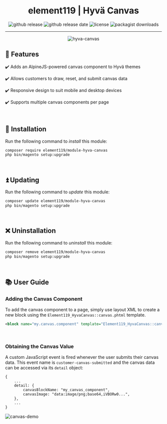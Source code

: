 <div align="center">

<!-- Module Image Here -->

</div>

<h1 align="center">element119 | Hyvä Canvas</h1>

<div align="center">

![github release](https://img.shields.io/github/v/release/pykettk/module-hyva-canvas?color=ffbf00&label=version)
![github release date](https://img.shields.io/github/release-date/pykettk/module-hyva-canvas?color=8b32a8&label=last%20release)
![license](https://img.shields.io/badge/license-OSL-ff00dd.svg)
![packagist downloads](https://img.shields.io/packagist/dt/element119/module-hyva-canvas?color=ff0000)

</div>

---

<div align="center">

![hyva-canvas](https://user-images.githubusercontent.com/40261741/199095544-11614a6e-a1c6-4326-84d2-50e3c4df13cf.gif)

</div>
    
## 📝 Features
✔️ Adds an AlpineJS-powered canvas component to Hyvä themes

✔️ Allows customers to draw, reset, and submit canvas data

✔️ Responsive design to suit mobile and desktop devices

✔️ Supports multiple canvas components per page

<br/>

## 🔌 Installation
Run the following command to *install* this module:
```bash
composer require element119/module-hyva-canvas
php bin/magento setup:upgrade
```

<br/>

## ⏫ Updating
Run the following command to *update* this module:
```bash
composer update element119/module-hyva-canvas
php bin/magento setup:upgrade
```

<br/>

## ❌ Uninstallation
Run the following command to *uninstall* this module:
```bash
composer remove element119/module-hyva-canvas
php bin/magento setup:upgrade
```

<br/>

## 📚 User Guide
### Adding the Canvas Component
To add the canvas component to a page, simply use layout XML to create a new block using the `Element119_HyvaCanvas::canvas.phtml` template.

```xml
<block name="my.canvas.component" template="Element119_HyvaCanvas::canvas.phtml"/>
```

<br/>

### Obtaining the Canvas Value
A custom JavaScript event is fired whenever the user submits their canvas data.
This event name is `customer-canvas-submitted` and the canvas data can be accessed via its `detail` object:

```
{
    ...
    detail: {
        canvasBlockName: "my_canvas_component",
        canvasImage: "data:image/png;base64,iVBORw0...",
    },
    ...
}
```

![canvas-demo](https://user-images.githubusercontent.com/40261741/199095607-829a692f-db1e-41b3-b313-663b5295c00f.gif)
